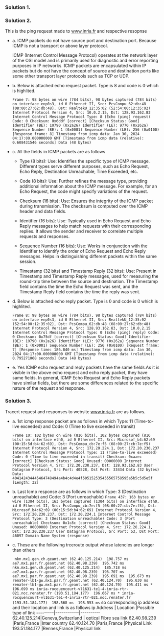### Solution 1.

### Solution 2.
This is the ping request made to www.inria.fr and respective resopnse
  - a. ICMP packets do not have source port and destination port. Because ICMP is not a transport or above layer protocol.
    
    ICMP (Internet Control Message Protocol) operates at the network layer of the OSI model and is primarily used for diagnostic and error reporting purposes in IP networks.         ICMP packets are encapsulated within IP packets but do not have the concept of source and destination ports like some other transport layer protocols such as TCP or UDP.
  - b. Below is attached echo request packet. Type is 8 and code is 0 which is highlited.

    ``Frame 7: 98 bytes on wire (784 bits), 98 bytes captured (784 bits) on interface enp0s3, id 0
Ethernet II, Src: PcsCompu_62:db:48 (08:00:27:62:db:48), Dst: RealtekU_12:35:02 (52:54:00:12:35:02)
Internet Protocol Version 4, Src: 10.0.2.15, Dst: 128.93.162.83
Internet Control Message Protocol
    Type: 8 (Echo (ping) request)
    Code: 0
    Checksum: 0x6ddf [correct]
    [Checksum Status: Good]
    Identifier (BE): 10790 (0x2a26)
    Identifier (LE): 9770 (0x262a)
    Sequence Number (BE): 1 (0x0001)
    Sequence Number (LE): 256 (0x0100)
    [Response frame: 8]
    Timestamp from icmp data: Jan 30, 2024 04:17:00.000000000 GMT
    [Timestamp from icmp data (relative): 0.608431546 seconds]
    Data (48 bytes)``

  - c. All the fields in ICMP packets are as follows
    - Type (8 bits):
        Use: Identifies the specific type of ICMP message. Different types serve different purposes, such as Echo Request, Echo Reply, Destination Unreachable, Time Exceeded, etc.
    - Code (8 bits):
        Use: Further refines the message type, providing additional information about the ICMP message. For example, for an Echo Request, the code might specify variations of the request.
    - Checksum (16 bits):
        Use: Ensures the integrity of the ICMP packet during transmission. The checksum is computed over the ICMP header and data fields.

    - Identifier (16 bits):
        Use: Typically used in Echo Request and Echo Reply messages to help match requests with their corresponding replies. It allows the sender and receiver to correlate multiple requests and responses.
    - Sequence Number (16 bits):
        Use: Works in conjunction with the Identifier to identify the order of Echo Request and Echo Reply messages. Helps in distinguishing different packets within the same session.
    - Timestamp (32 bits) and Timestamp Reply (32 bits):
        Use: Present in Timestamp and Timestamp Reply messages, used for measuring the round-trip time between the source and destination. The Timestamp field contains the time the Echo Request was sent, and the Timestamp Reply field contains the time the reply was sent.
  - d. Below is attached echo reply packet. Type is 0 and code is 0 which is highlited.

    `Frame 8: 98 bytes on wire (784 bits), 98 bytes captured (784 bits) on interface enp0s3, id 0
Ethernet II, Src: RealtekU_12:35:02 (52:54:00:12:35:02), Dst: PcsCompu_62:db:48 (08:00:27:62:db:48)
Internet Protocol Version 4, Src: 128.93.162.83, Dst: 10.0.2.15
Internet Control Message Protocol
    Type: 0 (Echo (ping) reply)
    Code: 0
    Checksum: 0x75df [correct]
    [Checksum Status: Good]
    Identifier (BE): 10790 (0x2a26)
    Identifier (LE): 9770 (0x262a)
    Sequence Number (BE): 1 (0x0001)
    Sequence Number (LE): 256 (0x0100)
    [Request frame: 7]
    [Response time: 186.840 ms]
    Timestamp from icmp data: Jan 30, 2024 04:17:00.000000000 GMT
    [Timestamp from icmp data (relative): 0.795271068 seconds]
    Data (48 bytes)
`
  - e. Yes ICMP echo request and reply packets have the same fields.As it is visible in the above echo request and echo reply packet, they have same fields.
      In general, ICMP Echo Request and Echo Reply packets have similar fields, but there are some differences related to the specific nature of the request and response.
### Solution 3.
Tracert request and responses to website www.inria.fr are as follows.
  - a. 1st icmp response packet are as follows in which Type: 11 (Time-to-live exceeded) and Code: 0 (Time to live exceeded in transit)
    
    `Frame 10: 102 bytes on wire (816 bits), 102 bytes captured (816 bits) on interface eth0, id 0
Ethernet II, Src: Microsof_b4:62:69 (00:15:5d:b4:62:69), Dst: PcsCompu_cb:7e:f5 (08:00:27:cb:7e:f5)
Internet Protocol Version 4, Src: 172.20.224.1, Dst: 172.20.230.237
Internet Control Message Protocol
    Type: 11 (Time-to-live exceeded)
    Code: 0 (Time to live exceeded in transit)
    Checksum: 0xaaec [correct]
    [Checksum Status: Good]
    Unused: 00000000
    Internet Protocol Version 4, Src: 172.20.230.237, Dst: 128.93.162.83
    User Datagram Protocol, Src Port: 40528, Dst Port: 33434
Data (32 bytes)
    Data: 404142434445464748494a4b4c4d4e4f505152535455565758595a5b5c5d5e5f
    [Length: 32]
`
  - b. Last Icmp response are as follows in which Type: 3 (Destination unreachable) and Code: 3 (Port unreachable)
    `Frame 437: 163 bytes on wire (1304 bits), 163 bytes captured (1304 bits) on interface eth0, id 0
Ethernet II, Src: PcsCompu_cb:7e:f5 (08:00:27:cb:7e:f5), Dst: Microsof_b4:62:69 (00:15:5d:b4:62:69)
Internet Protocol Version 4, Src: 172.20.230.237, Dst: 172.20.224.1
Internet Control Message Protocol
    Type: 3 (Destination unreachable)
    Code: 3 (Port unreachable)
    Checksum: 0x1c8c [correct]
    [Checksum Status: Good]
    Unused: 00000000
    Internet Protocol Version 4, Src: 172.20.224.1, Dst: 172.20.230.237
    User Datagram Protocol, Src Port: 53, Dst Port: 46097
Domain Name System (response)
`
  - c. These are the following trceroute output whose latencies are longer than others
    
    `` nkn.mx1.gen.ch.geant.net (62.40.125.214)  198.757 ms 
    ae7.mx1.par.fr.geant.net (62.40.98.239)  195.742 ms
    nkn.mx1.gen.ch.geant.net (62.40.125.214)  185.718 ms
    ae7.mx1.par.fr.geant.net (62.40.98.239)  195.707 ms
    ae7.mx1.par.fr.geant.net (62.40.98.239)  195.691 ms  195.673 ms
    renater-lb1-gw.mx1.par.fr.geant.net (62.40.124.70)  195.030 ms
   renater-lb1-gw.mx1.par.fr.geant.net (62.40.124.70)  195.411 ms *  196.699 ms
   inria-rocquencourt-vl1631-te1-4-inria-rtr-021.noc.renater.fr (193.51.184.177)  196.667 ms *
   inria-rocquencourt-vl1631-te1-4-inria-rtr-021.noc.renater.fr (193.51.184.177)  198.568 ms  198.553 ms``
    so corresponding ip address and their location and link is as follows
    ip Address | Location |Possible type of link
    ---------|------------|----------
    62.40.125.214|Geneva,Switzerland | optical Fibre sea link
    62.40.98.239 |Paris,France |Inter country
    62.40.124.70 |Paris,France |Physical Link
    193.51.184.177 |Rennes,France |Physical link
